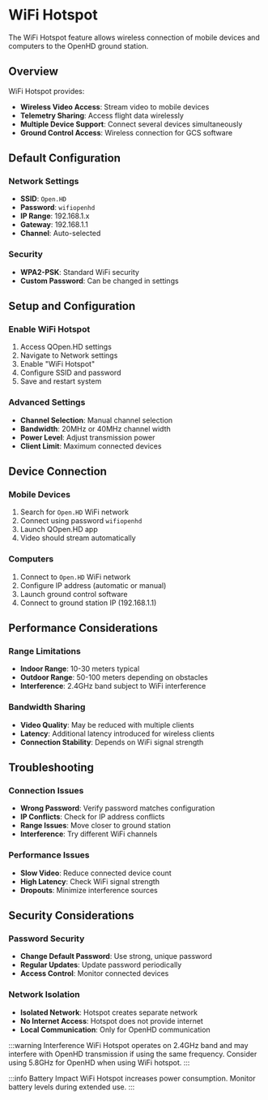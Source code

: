 # WiFi Hotspot

The WiFi Hotspot feature allows wireless connection of mobile devices and computers to the OpenHD ground station.

## Overview

WiFi Hotspot provides:
- **Wireless Video Access**: Stream video to mobile devices
- **Telemetry Sharing**: Access flight data wirelessly
- **Multiple Device Support**: Connect several devices simultaneously
- **Ground Control Access**: Wireless connection for GCS software

## Default Configuration

### Network Settings
- **SSID**: `Open.HD`
- **Password**: `wifiopenhd`
- **IP Range**: 192.168.1.x
- **Gateway**: 192.168.1.1
- **Channel**: Auto-selected

### Security
- **WPA2-PSK**: Standard WiFi security
- **Custom Password**: Can be changed in settings

## Setup and Configuration

### Enable WiFi Hotspot
1. Access QOpen.HD settings
2. Navigate to Network settings
3. Enable \"WiFi Hotspot\"
4. Configure SSID and password
5. Save and restart system

### Advanced Settings
- **Channel Selection**: Manual channel selection
- **Bandwidth**: 20MHz or 40MHz channel width
- **Power Level**: Adjust transmission power
- **Client Limit**: Maximum connected devices

## Device Connection

### Mobile Devices
1. Search for `Open.HD` WiFi network
2. Connect using password `wifiopenhd`
3. Launch QOpen.HD app
4. Video should stream automatically

### Computers
1. Connect to `Open.HD` WiFi network
2. Configure IP address (automatic or manual)
3. Launch ground control software
4. Connect to ground station IP (192.168.1.1)

## Performance Considerations

### Range Limitations
- **Indoor Range**: 10-30 meters typical
- **Outdoor Range**: 50-100 meters depending on obstacles
- **Interference**: 2.4GHz band subject to WiFi interference

### Bandwidth Sharing
- **Video Quality**: May be reduced with multiple clients
- **Latency**: Additional latency introduced for wireless clients
- **Connection Stability**: Depends on WiFi signal strength

## Troubleshooting

### Connection Issues
- **Wrong Password**: Verify password matches configuration
- **IP Conflicts**: Check for IP address conflicts
- **Range Issues**: Move closer to ground station
- **Interference**: Try different WiFi channels

### Performance Issues
- **Slow Video**: Reduce connected device count
- **High Latency**: Check WiFi signal strength
- **Dropouts**: Minimize interference sources

## Security Considerations

### Password Security
- **Change Default Password**: Use strong, unique password
- **Regular Updates**: Update password periodically
- **Access Control**: Monitor connected devices

### Network Isolation
- **Isolated Network**: Hotspot creates separate network
- **No Internet Access**: Hotspot does not provide internet
- **Local Communication**: Only for OpenHD communication

:::warning Interference
WiFi Hotspot operates on 2.4GHz band and may interfere with OpenHD transmission if using the same frequency. Consider using 5.8GHz for OpenHD when using WiFi hotspot.
:::

:::info Battery Impact
WiFi Hotspot increases power consumption. Monitor battery levels during extended use.
:::
